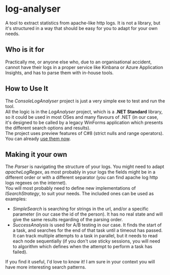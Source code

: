 # log-analyser
A tool to extract statistics from apache-like http logs. It is not a library, but it's structured in a way that should be easy for you to adapt for your own needs.
## Who is it for
Practically me, or anyone else who, due to an organisational accident, cannot have their logs in a proper service like Kinbana or Azure Application Insights, and has to parse them with in-house tools.
## How to Use It
The *ConsoleLogAnalyser* project is just a very simple exe to test and run the tool.  
All the logic is in the *LogAnalyser* project, which is a **.NET Standard** library, so it could be used in most OSes and many flavours of .NET (in our case, it's designed to be called by a legacy WinForms application which presents the different search options and results).  
The project uses preview features of C#8 (strict nulls and range operators). You can already [use them now](https://blogs.msdn.microsoft.com/dotnet/2018/12/05/take-c-8-0-for-a-spin/).
## Making it your own
The *Parser* is navigating the structure of your logs. You might need to adapt *apacheLogRegex*, as most probably in your logs the fields might be in a different order or with a different separator (you can find apache log http logs regexes on the internet).  
You will most probably need to define new implementations of *ISearchStrategy*, to suit your needs. The included ones can be used as examples:  
* *SimpleSearch* is searching for strings in the url, and/or a specific parameter (in our case the id of the person). It has no real state and will give the same results regarding of the parsing order.
* *SuccessAnalysis* is used for A/B testing in our case. It finds the start of a task, and searches for the end of that task until a timeout has passed. It can track multiple attempts to a task in parallel, but it needs to read each node sequentially (if you don't use sticky sessions, you will need to algorithm which defines when the attempt to perform a task has failed).
  
If you find it useful, I'd love to know it! I am sure in your context you will have more interesting search patterns.
